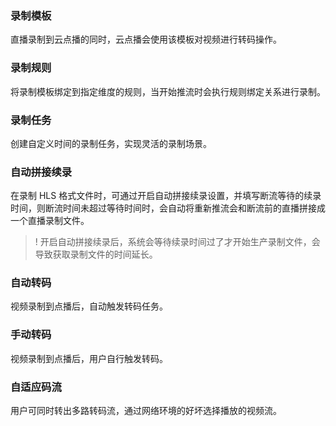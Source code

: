 ### 录制模板

直播录制到云点播的同时，云点播会使用该模板对视频进行转码操作。

### 录制规则

将录制模板绑定到指定维度的规则，当开始推流时会执行规则绑定关系进行录制。

### 录制任务

创建自定义时间的录制任务，实现灵活的录制场景。

### 自动拼接续录

在录制 HLS 格式文件时，可通过开启自动拼接续录设置，并填写断流等待的续录时间，则断流时间未超过等待时间时，会自动将重新推流会和断流前的直播拼接成一个直播录制文件。

> ! 开启自动拼接续录后，系统会等待续录时间过了才开始生产录制文件，会导致获取录制文件的时间延长。

### 自动转码

视频录制到点播后，自动触发转码任务。

### 手动转码

视频录制到点播后，用户自行触发转码。

### 自适应码流

用户可同时转出多路转码流，通过网络环境的好坏选择播放的视频流。
 